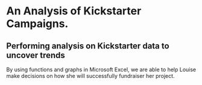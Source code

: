 # An Analysis of Kickstarter Campaigns.
## Performing analysis on Kickstarter data to uncover trends
By using functions and graphs in Microsoft Excel, we are able to help Louise make decisions on how she will successfully fundraiser her project.
